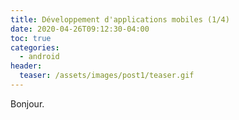 ```yaml
---
title: Développement d'applications mobiles (1/4)
date: 2020-04-26T09:12:30-04:00
toc: true
categories:
  - android
header:
  teaser: /assets/images/post1/teaser.gif
---
```

Bonjour.
